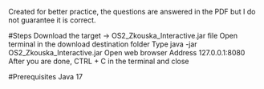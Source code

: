 Created for better practice, the questions are answered in the PDF but I do not guarantee it is correct.

#Steps
Download the target -> OS2_Zkouska_Interactive.jar file
Open terminal in the download destination folder
Type java -jar OS2_Zkouska_Interactive.jar
Open web browser
Address 127.0.0.1:8080
After you are done, CTRL + C in the terminal and close

#Prerequisites
Java 17
